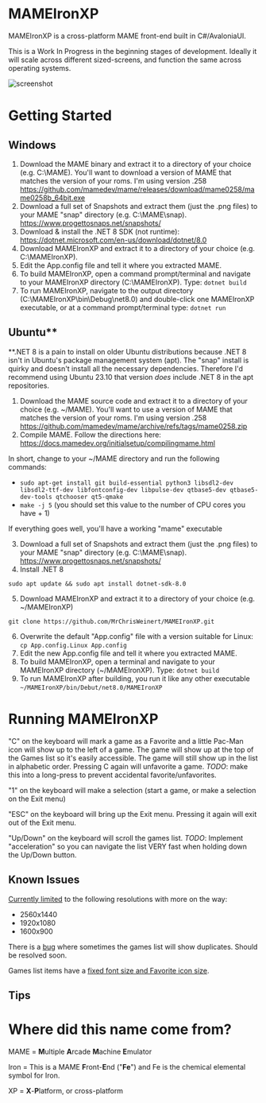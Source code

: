 # MAMEIronXP
MAMEIronXP is a cross-platform MAME front-end built in C#/AvaloniaUI.

This is a Work In Progress in the beginning stages of development.
Ideally it will scale across different sized-screens, and function the same across operating systems.

![screenshot](https://github.com/MrChrisWeinert/MAMEIronXP/blob/main/Assets/Animation.gif?raw=true)

# Getting Started
## Windows
1) Download the MAME binary and extract it to a directory of your choice (e.g. C:\MAME). You'll want to download a version of MAME that matches the version of your roms. I'm using version .258
https://github.com/mamedev/mame/releases/download/mame0258/mame0258b_64bit.exe
2) Download a full set of Snapshots and extract them (just the .png files) to your MAME "snap" directory (e.g. C:\MAME\snap). https://www.progettosnaps.net/snapshots/
3) Download & install the .NET 8 SDK (not runtime): https://dotnet.microsoft.com/en-us/download/dotnet/8.0
4) Download MAMEIronXP and extract it to a directory of your choice (e.g. C:\MAMEIronXP).
5) Edit the App.config file and tell it where you extracted MAME.
6) To build MAMEIronXP, open a command prompt/terminal and navigate to your MAMEIronXP directory (C:\MAMEIronXP). Type: ```dotnet build```
7) To run MAMEIronXP, navigate to the output directory (C:\MAMEIronXP\bin\Debug\net8.0) and double-click one MAMEIronXP executable, or at a command prompt/terminal type: ```dotnet run```
## Ubuntu**
**.NET 8 is a pain to install on older Ubuntu distributions because .NET 8 isn't in Ubuntu's package management system (apt). The "snap" install is quirky and doesn't install all the necessary dependencies. Therefore I'd recommend using Ubuntu 23.10 that version *does* include .NET 8 in the apt repositories.
1) Download the MAME source code and extract it to a directory of your choice (e.g. ~/MAME). You'll want to use a version of MAME that matches the version of your roms. I'm using version .258
https://github.com/mamedev/mame/archive/refs/tags/mame0258.zip
2) Compile MAME. Follow the directions here: https://docs.mamedev.org/initialsetup/compilingmame.html 

In short, change to your ~/MAME directory and run the following commands:
  -  ```sudo apt-get install git build-essential python3 libsdl2-dev libsdl2-ttf-dev libfontconfig-dev libpulse-dev qtbase5-dev qtbase5-dev-tools qtchooser qt5-qmake```
  -  ```make -j 5``` (you should set this value to the number of CPU cores you have + 1)
  

  If everything goes well, you'll have a working "mame" executable

3) Download a full set of Snapshots and extract them (just the .png files) to your MAME "snap" directory (e.g. C:\MAME\snap). https://www.progettosnaps.net/snapshots/
4) Install .NET 8

```sudo apt update && sudo apt install dotnet-sdk-8.0```

5) Download MAMEIronXP and extract it to a directory of your choice (e.g. ~/MAMEIronXP)

```git clone https://github.com/MrChrisWeinert/MAMEIronXP.git```

6) Overwrite the default "App.config" file with a version suitable for Linux: ```cp App.config.Linux App.config```
7) Edit the new App.config file and tell it where you extracted MAME.
8) To build MAMEIronXP, open a terminal and navigate to your MAMEIronXP directory (~/MAMEIronXP). Type: ```dotnet build```
9) To run MAMEIronXP after building, you run it like any other executable ```~/MAMEIronXP/bin/Debut/net8.0/MAMEIronXP```

# Running MAMEIronXP
"C" on the keyboard will mark a game as a Favorite and a little Pac-Man icon will show up to the left of a game. The game will show up at the top of the Games list so it's easily accessible. The game will still show up in the list in alphabetic order. Pressing C again will unfavorite a game.
_TODO_: make this into a long-press to prevent accidental favorite/unfavorites.

"1" on the keyboard will make a selection (start a game, or make a selection on the Exit menu)

"ESC" on the keyboard will bring up the Exit menu. Pressing it again will exit out of the Exit menu.

"Up/Down" on the keyboard will scroll the games list.
_TODO_: Implement "acceleration" so you can navigate the list VERY fast when holding down the Up/Down button.



## Known Issues
[Currently limited]([url](https://github.com/MrChrisWeinert/MAMEIronXP/issues/7)) to the following resolutions with more on the way:
- 2560x1440
- 1920x1080
- 1600x900

There is a [bug]([url](https://github.com/MrChrisWeinert/MAMEIronXP/issues/11)) where sometimes the games list will show duplicates. Should be resolved soon.

Games list items have a [fixed font size and Favorite icon size]([url](https://github.com/MrChrisWeinert/MAMEIronXP/issues/7)). 
## Tips



# Where did this name come from?
MAME = **M**ultiple **A**rcade **M**achine **E**mulator

Iron = This is a MAME **F**ront-**E**nd ("**Fe**") and Fe is the chemical elemental symbol for Iron.

XP = **X**-**P**latform, or cross-platform
